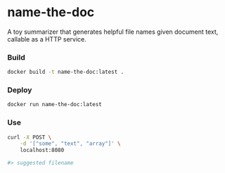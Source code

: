 # name-the-doc
A toy summarizer that generates helpful file names given document text, callable as a HTTP service.

### Build

```sh
docker build -t name-the-doc:latest .
```

### Deploy

```sh
docker run name-the-doc:latest
```

### Use

```sh
curl -X POST \
    -d '["some", "text", "array"]' \
    localhost:8080

#> suggested filename
```